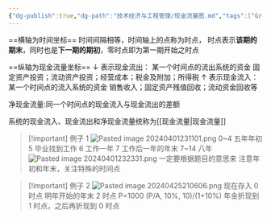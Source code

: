 ```yaml
---
{"dg-publish":true,"dg-path":"技术经济与工程管理/现金流量图.md","tags":["Graph"],"permalink":"/技术经济与工程管理/现金流量图/","dgPassFrontmatter":true,"noteIcon":"","created":"2024-05-21T15:20:28.493+08:00","updated":"2024-10-08T18:35:46.845+08:00"}
---
```




==横轴为时间坐标==
时间间隔相等，时间轴上的点称为时点，
时点表示**该期的期末**，同时也是**下一期的期初**，零时点即为第一期开始之时点

==纵轴为现金流量坐标==
$\downarrow$ 表示现金流出：
某一个时间点的流出系统的资金 
	固定资产投资；流动资产投资；经营成本；税金及附加；所得税
$\uparrow$ 表示现金流入：
某一个时间点的流入系统的资金 
	销售收入；固定资产残值回收；流动资金回收等

净现金流量:同一个时间点的现金流入与现金流出的差额

系统的现金流入、现金流出和净现金流量统称为[[现金流量\|现金流量]]


>[!important]  例子 1
![Pasted image 20240401231101.png](/img/user/%E5%8A%9F%E8%83%BD%E6%80%A7%E6%96%87%E4%BB%B6%E5%A4%B9/%E8%BD%BD%E5%85%A5%E7%9A%84%E5%AA%92%E4%BD%93%E8%B5%84%E6%BA%90/Pasted%20image%2020240401231101.png)
 0~4  五年年初
5 毕业找到工作
6  工作一年
7 工作后一年的年末
7~14  八年
![Pasted image 20240401232331.png](/img/user/%E5%8A%9F%E8%83%BD%E6%80%A7%E6%96%87%E4%BB%B6%E5%A4%B9/%E8%BD%BD%E5%85%A5%E7%9A%84%E5%AA%92%E4%BD%93%E8%B5%84%E6%BA%90/Pasted%20image%2020240401232331.png)
一定要根据题目的意思来
注意年初和年末，关注特殊的时间点

>[!important] 例子 2
>![Pasted image 20240425210606.png](/img/user/%E5%8A%9F%E8%83%BD%E6%80%A7%E6%96%87%E4%BB%B6%E5%A4%B9/%E8%BD%BD%E5%85%A5%E7%9A%84%E5%AA%92%E4%BD%93%E8%B5%84%E6%BA%90/Pasted%20image%2020240425210606.png)
>现在存入 0 时点
>明年开始的年末 2 时点
>P=1000 (P/A, 10%, 10)/(1+10%)
>年金折现到 1 时点，之后再折现到 0 时点

